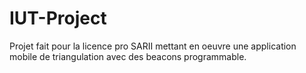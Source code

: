 
 # IUT-Project

 Projet fait pour la licence pro SARII mettant en oeuvre une application mobile de triangulation avec des beacons programmable.
